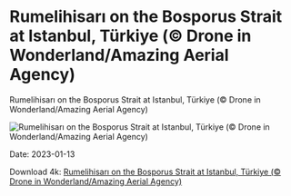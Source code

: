 # Rumelihisarı on the Bosporus Strait at Istanbul, Türkiye (© Drone in Wonderland/Amazing Aerial Agency)

Rumelihisarı on the Bosporus Strait at Istanbul, Türkiye (© Drone in Wonderland/Amazing Aerial Agency)

![Rumelihisarı on the Bosporus Strait at Istanbul, Türkiye (© Drone in Wonderland/Amazing Aerial Agency)](https://bing.com/th?id=OHR.RumeliHisari_EN-US4800002879_UHD.jpg&w=1024&h=576)

Date: 2023-01-13

Download 4k: [Rumelihisarı on the Bosporus Strait at Istanbul, Türkiye (© Drone in Wonderland/Amazing Aerial Agency)](https://bing.com/th?id=OHR.RumeliHisari_EN-US4800002879_UHD.jpg)

